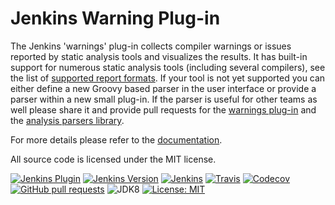 # Jenkins Warning Plug-in

The Jenkins 'warnings' plug-in collects compiler warnings or issues reported by static analysis tools and visualizes the 
results. It has built-in support for numerous static analysis tools (including several compilers), see the list of
[supported report formats](SUPPORTED-FORMATS.md). If your tool is not yet supported you can either define a new 
Groovy based parser in the user interface or provide a parser within a new small plug-in. If the parser is useful for 
other teams as well please share it and provide pull requests for the 
[warnings plug-in](https://github.com/jenkinsci/warnings-plugin/pulls) and 
the [analysis parsers library](https://github.com/jenkinsci/analysis-model/). 

For more details please refer to the [documentation](doc/Documentation.md).

All source code is licensed under the MIT license.

[![Jenkins Plugin](https://img.shields.io/jenkins/plugin/v/warnings.svg)](https://plugins.jenkins.io/warnings)
[![Jenkins Version](https://img.shields.io/badge/Jenkins-2.89.1-green.svg)](https://jenkins.io/download/)
[![Jenkins](https://ci.jenkins.io/job/Plugins/job/warnings-plugin/job/master/badge/icon)](https://ci.jenkins.io/job/Plugins/job/warnings-plugin/job/master/)
[![Travis](https://img.shields.io/travis/jenkinsci/warnings-plugin.svg)](https://travis-ci.org/jenkinsci/warnings-plugin)
[![Codecov](https://img.shields.io/codecov/c/github/jenkinsci/warnings-plugin/master.svg)](https://codecov.io/gh/jenkinsci/warnings-plugin/branch/master)
[![GitHub pull requests](https://img.shields.io/github/issues-pr/jenkinsci/warnings-plugin.svg)](https://github.com/jenkinsci/warnings-plugin/pulls)
![JDK8](https://img.shields.io/badge/jdk-8-yellow.svg)
[![License: MIT](https://img.shields.io/badge/license-MIT-yellow.svg)](https://opensource.org/licenses/MIT)

